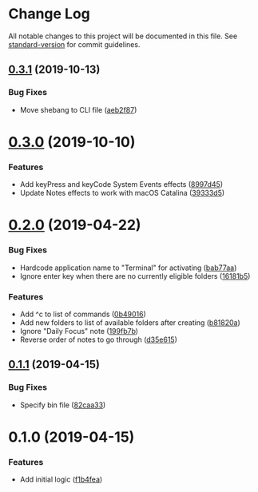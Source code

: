 # Change Log

All notable changes to this project will be documented in this file. See [standard-version](https://github.com/conventional-changelog/standard-version) for commit guidelines.

## [0.3.1](https://github.com/edahlseng/notes-organizer/compare/v0.3.0...v0.3.1) (2019-10-13)


### Bug Fixes

* Move shebang to CLI file ([aeb2f87](https://github.com/edahlseng/notes-organizer/commit/aeb2f87))



# [0.3.0](https://github.com/edahlseng/notes-organizer/compare/v0.2.0...v0.3.0) (2019-10-10)


### Features

* Add keyPress and keyCode System Events effects ([8997d45](https://github.com/edahlseng/notes-organizer/commit/8997d45))
* Update Notes effects to work with macOS Catalina ([39333d5](https://github.com/edahlseng/notes-organizer/commit/39333d5))



# [0.2.0](https://github.com/edahlseng/notes-organizer/compare/v0.1.1...v0.2.0) (2019-04-22)


### Bug Fixes

* Hardcode application name to "Terminal" for activating ([bab77aa](https://github.com/edahlseng/notes-organizer/commit/bab77aa))
* Ignore enter key when there are no currently eligible folders ([16181b5](https://github.com/edahlseng/notes-organizer/commit/16181b5))


### Features

* Add ^c to list of commands ([0b49016](https://github.com/edahlseng/notes-organizer/commit/0b49016))
* Add new folders to list of available folders after creating ([b81820a](https://github.com/edahlseng/notes-organizer/commit/b81820a))
* Ignore "Daily Focus" note ([199fb7b](https://github.com/edahlseng/notes-organizer/commit/199fb7b))
* Reverse order of notes to go through ([d35e615](https://github.com/edahlseng/notes-organizer/commit/d35e615))



## [0.1.1](https://github.com/edahlseng/notes-organizer/compare/v0.1.0...v0.1.1) (2019-04-15)


### Bug Fixes

* Specify bin file ([82caa33](https://github.com/edahlseng/notes-organizer/commit/82caa33))



# 0.1.0 (2019-04-15)


### Features

* Add initial logic ([f1b4fea](https://github.com/edahlseng/notes-organizer/commit/f1b4fea))

